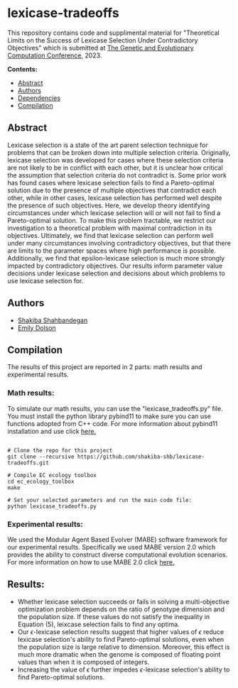 # lexicase-tradeoffs
This repository contains code and supplimental material for "Theoretical Limits on the Success of Lexicase Selection Under Contradictory Objectives" which is submitted at <a href="https://gecco-2023.sigevo.org/HomePage">The Genetic and Evolutionary Computation Conference</a>, 2023. 


  **Contents:**
  - [Abstract](https://github.com/shakiba-shb/lexicase-tradeoffs#abstract)
  - [Authors](https://github.com/shakiba-shb/lexicase-tradeoffs#authors)
  - [Dependencies](https://github.com/shakiba-shb/lexicase-tradeoffs#dependencies)
  - [Compilation](https://github.com/shakiba-shb/lexicase-tradeoffs#compilation)

  
## Abstract
Lexicase selection is a state of the art parent selection technique for problems that can be broken down into multiple selection criteria. Originally, lexicase selection was developed for cases where these selection criteria are not likely to be in conflict with each other, but it is unclear how critical the assumption that selection criteria do not contradict is. Some prior work has found cases where lexicase selection fails to find a Pareto-optimal solution due to the presence of multiple objectives that contradict each other, while in other cases, lexicase selection has performed well despite the presence of such objectives. Here, we develop theory identifying circumstances under which lexicase selection will or will not fail to find a Pareto-optimal solution. To make this problem tractable, we restrict our investigation to a theoretical problem with maximal contradiction in its objectives. Ultimately, we find that lexicase selection can perform well under many circumstances involving contradictory objectives, but that there are limits to the parameter spaces where high performance is possible. Additionally, we find that epsilon-lexicase selection is much more strongly impacted by contradictory objectives. Our results inform parameter value decisions under lexicase selection and decisions about which problems to use lexicase selection for.

## Authors
- [Shakiba Shahbandegan](https://github.com/shakiba-shb)
- [Emily Dolson](http://emilyldolson.com/)

## Compilation
The results of this project are reported in 2 parts: math results and experimental results.

### Math results:
To simulate our math results, you can use the "lexicase_tradeoffs.py" file. You must install the python library pybind11 to make sure you can use functions adopted from C++ code. For more information about pybind11 installation and use click <a href="https://pybind11.readthedocs.io/en/stable/installing.html"> here.</a> 

```{bash, shell_installation}

# Clone the repo for this project
git clone --recursive https://github.com/shakiba-shb/lexicase-tradeoffs.git

# Compile EC ecology toolbox
cd ec_ecology_toolbox
make

# Set your selected parameters and run the main code file:
python lexicase_tradeoffs.py

```
### Experimental results:
We used the Modular Agent Based Evolver (MABE) software framework for our experimental results. Specifically we used MABE version 2.0 which provides the ability to construct diverse computational evolution scenarios. For more information on how to use MABE 2.0 click <a href="https://mabe2.readthedocs.io/en/latest/l"> here.</a>

## Results:
- Whether lexicase selection succeeds or fails in solving a multi-objective optimization problem depends on the ratio of genotype dimension and the population size. If these values do not satisfy the inequality in Equation (5), leixcase selection fails to find any optima. 
- Our $\epsilon$-lexicase selection results suggest that higher values of $\epsilon$ reduce lexicase selection's ability to find Pareto-optimal solutions, even when the population size is large relative to dimension. Moreover, this effect is much more dramatic when the genome is composed of floating point values than when it is composed of integers.
- Increasing the value of $\epsilon$ further impedes $\epsilon$-lexicase selection's ability to find Pareto-optimal solutions.




